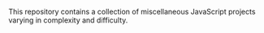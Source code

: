 This repository contains a collection of miscellaneous JavaScript projects varying in complexity and difficulty. 
